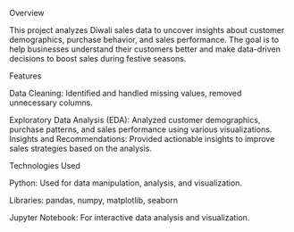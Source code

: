 Overview

This project analyzes Diwali sales data to uncover insights about customer demographics, purchase behavior, and sales performance. The goal is to help businesses understand their customers better and make data-driven decisions to boost sales during festive seasons.

Features

Data Cleaning: Identified and handled missing values, removed unnecessary columns.

Exploratory Data Analysis (EDA): Analyzed customer demographics, purchase patterns, and sales performance using various visualizations.
Insights and Recommendations: Provided actionable insights to improve sales strategies based on the analysis.

Technologies Used

Python: Used for data manipulation, analysis, and visualization.

Libraries: pandas, numpy, matplotlib, seaborn

Jupyter Notebook: For interactive data analysis and visualization.

